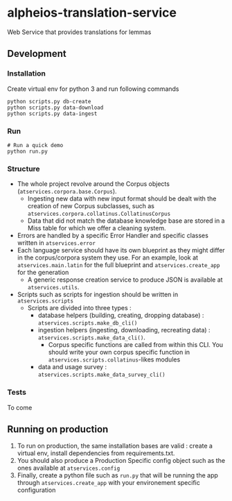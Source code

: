 # alpheios-translation-service
Web Service that provides translations for lemmas

## Development

### Installation

Create virtual env for python 3 and run following commands

```shell
python scripts.py db-create
python scripts.py data-download
python scripts.py data-ingest
```

### Run

```shell
# Run a quick demo
python run.py
```

### Structure

- The whole project revolve around the Corpus objects (`atservices.corpora.base.Corpus`). 
    - Ingesting new data with new input format should be dealt with the creation of new Corpus subclasses, such as
    `atservices.corpora.collatinus.CollatinusCorpus`
    - Data that did not match the database knowledge base are stored in a Miss table for which we offer a cleaning system.
- Errors are handled by a specific Error Handler and specific classes written in `atservices.error`
- Each language service should have its own blueprint as they might differ in the corpus/corpora system they use.
For an example, look at `atservices.main.latin` for the full blueprint and `atservices.create_app` for the generation
    - A generic response creation service to produce JSON is available at `atservices.utils`.
- Scripts such as scripts for ingestion should be written in `atservices.scripts`
    - Scripts are divided into three types : 
        - database helpers (building, creating, dropping database) : `atservices.scripts.make_db_cli()`
        - ingestion helpers (ingesting, downloading, recreating data) : `atservices.scripts.make_data_cli()`.
            - Corpus specific functions are called from within this CLI. You should write your own corpus specific function
            in `atservices.scripts.collatinus`-likes modules
        - data and usage survey : `atservices.scripts.make_data_survey_cli()`
        
### Tests 

To come

## Running on production

1. To run on production, the same installation bases are valid : create a virtual env, install dependencies from requirements.txt.
2. You should also produce a Production Specific config object such as the ones available at `atservices.config`
3. Finally, create a python file such as `run.py` that will be running the app through `atservices.create_app` with 
your environement specific configuration